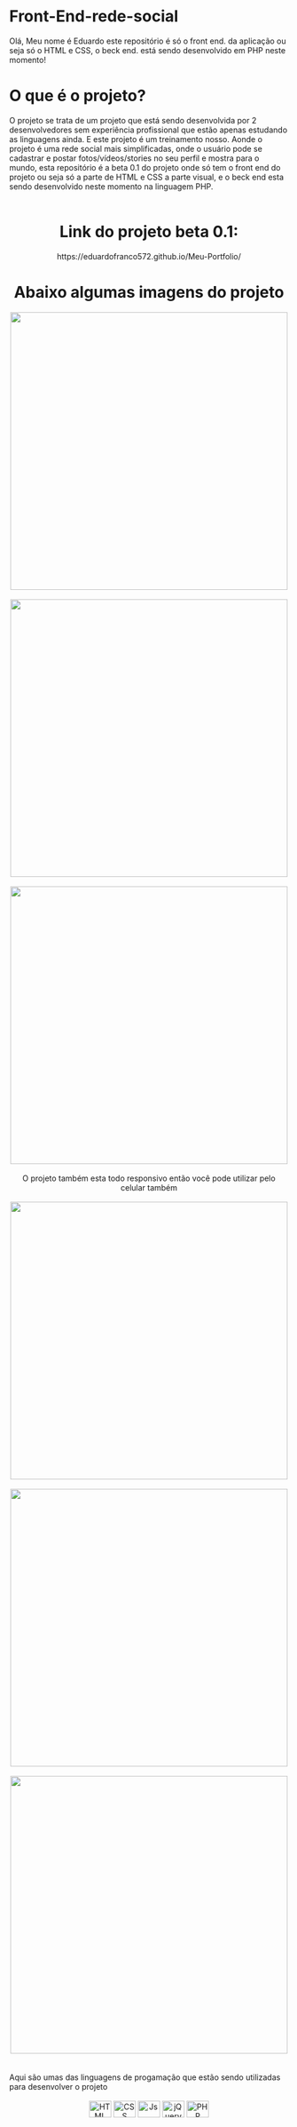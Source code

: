 # Front-End-rede-social
Olá, Meu nome é Eduardo este repositório é só o front end. da aplicação ou seja só o HTML e CSS, o beck end. está sendo desenvolvido em PHP neste momento!

# O que é o projeto?
O projeto se trata de um projeto que está sendo desenvolvida por 2 desenvolvedores sem experiência profissional que estão apenas estudando as linguagens ainda. E este projeto é um treinamento nosso. Aonde o projeto é uma rede social mais simplificadas, onde o usuário pode se cadastrar e postar fotos/vídeos/stories no seu perfil e mostra para o mundo, esta repositório é a beta 0.1 do projeto onde só tem o front end do projeto ou seja só a parte de HTML e CSS a parte visual, e o beck end esta sendo desenvolvido neste momento na linguagem PHP.
<br>
<br>
 <div align="center">
    <h1>Link do projeto beta 0.1:</h1>
   https://eduardofranco572.github.io/Meu-Portfolio/
   <br>
   
   <h1>Abaixo algumas imagens do projeto</h1>
   <img widht= 700px height= 500px src="img-do-projeto/img1.jpg">
  <br>
  <br>
  <img widht= 700px height= 500px src="img-do-projeto/img2.jpg">
  <br>
  <br>
  <img widht= 700px height= 500px src="img-do-projeto/img3.jpg">
  <br>
  <br>
  O projeto também esta todo responsivo então você pode utilizar pelo celular também
  <br>
  <br>
   <img widht= 700px height= 500px src="img-do-projeto/img4.jpg">
  <br>
  <br>
   <img widht= 700px height= 500px src="img-do-projeto/img5.jpg">
  <br>
  <br>
  <img widht= 700px height= 500px src="img-do-projeto/img6.jpg">
  <br>
  <br>

</div>
 

<br>
  Aqui são umas das linguagens de progamação que estão sendo utilizadas para desenvolver o projeto
<br>
<div align="center" style="display: inline_block"><br> 
  <img align="center" alt="HTML" height="30" width="40" src="https://raw.githubusercontent.com/devicons/devicon/master/icons/html5/html5-original.svg">
  <img align="center" alt="CSS" height="30" width="40" src="https://raw.githubusercontent.com/devicons/devicon/master/icons/css3/css3-original.svg">
  <img align="center" alt="Js" height="30" width="40" src="https://raw.githubusercontent.com/devicons/devicon/master/icons/javascript/javascript-plain.svg">
  <img align="center" alt="jQuery" height="30" width="40" src="https://cdn.jsdelivr.net/gh/devicons/devicon/icons/jquery/jquery-original.svg" />
  <img align="center" alt="PHP" height="30" width="40" src="https://cdn.jsdelivr.net/gh/devicons/devicon/icons/php/php-original.svg" />          
<div> 

  
 
</div>
